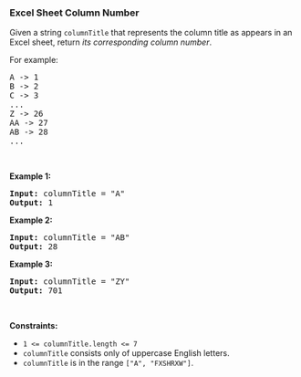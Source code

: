 
<h3>Excel Sheet Column Number</h3>
<div><p>Given a string <code>columnTitle</code> that represents the column title as appears in an Excel sheet, return <em>its corresponding column number</em>.</p>
<p>For example:</p>
<pre>A -&gt; 1
B -&gt; 2
C -&gt; 3
...
Z -&gt; 26
AA -&gt; 27
AB -&gt; 28 
...
</pre>
<p> </p>
<p><strong>Example 1:</strong></p>
<pre><strong>Input:</strong> columnTitle = "A"
<strong>Output:</strong> 1
</pre>
<p><strong>Example 2:</strong></p>
<pre><strong>Input:</strong> columnTitle = "AB"
<strong>Output:</strong> 28
</pre>
<p><strong>Example 3:</strong></p>
<pre><strong>Input:</strong> columnTitle = "ZY"
<strong>Output:</strong> 701
</pre>
<p> </p>
<p><strong>Constraints:</strong></p>
<ul>
<li><code>1 &lt;= columnTitle.length &lt;= 7</code></li>
<li><code>columnTitle</code> consists only of uppercase English letters.</li>
<li><code>columnTitle</code> is in the range <code>["A", "FXSHRXW"]</code>.</li>
</ul>
</div>
